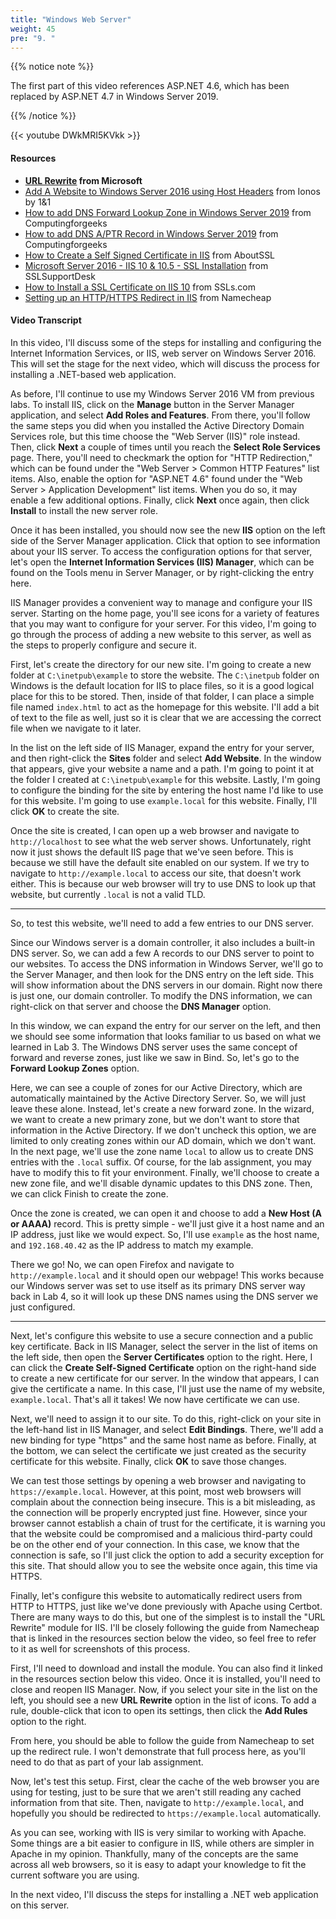 ```yaml
---
title: "Windows Web Server"
weight: 45
pre: "9. "
---
```


{{% notice note %}}

The first part of this video references ASP.NET 4.6, which has been replaced by ASP.NET 4.7 in Windows Server 2019.

{{% /notice %}}

{{< youtube DWkMRI5KVkk >}}

<!-- iJr9Q_cR_lg -->

#### Resources

* **[URL Rewrite](https://www.iis.net/downloads/microsoft/url-rewrite) from Microsoft**
* [Add A Website to Windows Server 2016 using Host Headers](https://www.ionos.com/digitalguide/hosting/technical-matters/add-a-website-to-windows-server-2016-using-host-headers/) from Ionos by 1&1
* [How to add DNS Forward Lookup Zone in Windows Server 2019](https://computingforgeeks.com/how-to-add-dns-forward-lookup-zone-in-windows-server/) from Computingforgeeks
* [How to add DNS A/PTR Record in Windows Server 2019](https://computingforgeeks.com/how-to-add-dns-a-ptr-record-in-windows-server/) from Computingforgeeks
* [How to Create a Self Signed Certificate in IIS](https://aboutssl.org/how-to-create-a-self-signed-certificate-in-iis/) from AboutSSL
* [Microsoft Server 2016 - IIS 10 & 10.5 - SSL Installation](https://www.sslsupportdesk.com/microsoft-server-2016-iis-10-10-5-ssl-installation/) from SSLSupportDesk
* [How to Install a SSL Certificate on IIS 10](https://www.thesslstore.com/knowledgebase/ssl-install/microsoft-iis-10-ssl-installation/) from SSLs.com
* [Setting up an HTTP/HTTPS Redirect in IIS](https://www.namecheap.com/support/knowledgebase/article.aspx/9953/38/setting-up-an-httphttps-redirect-in-iis) from Namecheap

#### Video Transcript

In this video, I'll discuss some of the steps for installing and configuring the Internet Information Services, or IIS, web server on Windows Server 2016. This will set the stage for the next video, which will discuss the process for installing a .NET-based web application.

As before, I'll continue to use my Windows Server 2016 VM from previous labs. To install IIS, click on the **Manage** button in the Server Manager application, and select **Add Roles and Features**. From there, you'll follow the same steps you did when you installed the Active Directory Domain Services role, but this time choose the "Web Server (IIS)" role instead. Then, click **Next** a couple of times until you reach the **Select Role Services** page. There, you'll need to checkmark the option for "HTTP Redirection," which can be found under the "Web Server > Common HTTP Features" list items. Also, enable the option for "ASP.NET 4.6" found under the "Web Server > Application Development" list items. When you do so, it may enable a few additional options. Finally, click **Next** once again, then click **Install** to install the new server role.

Once it has been installed, you should now see the new **IIS** option on the left side of the Server Manager application. Click that option to see information about your IIS server. To access the configuration options for that server, let's open the **Internet Information Services (IIS) Manager**, which can be found on the Tools menu in Server Manager, or by right-clicking the entry here.

IIS Manager provides a convenient way to manage and configure your IIS server. Starting on the home page, you'll see icons for a variety of features that you may want to configure for your server. For this video, I'm going to go through the process of adding a new website to this server, as well as the steps to properly configure and secure it.

First, let's create the directory for our new site. I'm going to create a new folder at `C:\inetpub\example` to store the website. The `C:\inetpub` folder on Windows is the default location for IIS to place files, so it is a good logical place for this to be stored. Then, inside of that folder, I can place a simple file named `index.html` to act as the homepage for this website. I'll add a bit of text to the file as well, just so it is clear that we are accessing the correct file when we navigate to it later.

In the list on the left side of IIS Manager, expand the entry for your server, and then right-click the **Sites** folder and select **Add Website**. In the window that appears, give your website a name and a path. I'm going to point it at the folder I created at `C:\inetpub\example` for this website. Lastly, I'm going to configure the binding for the site by entering the host name I'd like to use for this website. I'm going to use `example.local` for this website. Finally, I'll click **OK** to create the site.

Once the site is created, I can open up a web browser and navigate to `http://localhost` to see what the web server shows. Unfortunately, right now it just shows the default IIS page that we've seen before. This is because we still have the default site enabled on our system. If we try to navigate to `http://example.local` to access our site, that doesn't work either. This is because our web browser will try to use DNS to look up that website, but currently `.local` is not a valid TLD. 

---

So, to test this website, we'll need to add a few entries to our DNS server. 

Since our Windows server is a domain controller, it also includes a built-in DNS server. So, we can add a few A records to our DNS server to point to our websites. To access the DNS information in Windows Server, we'll go to the Server Manager, and then look for the DNS entry on the left side. This will show information about the DNS servers in our domain. Right now there is just one, our domain controller. To modify the DNS information, we can right-click on that server and choose the **DNS Manager** option.

In this window, we can expand the entry for our server on the left, and then we should see some information that looks familiar to us based on what we learned in Lab 3. The Windows DNS server uses the same concept of forward and reverse zones, just like we saw in Bind. So, let's go to the **Forward Lookup Zones** option. 

Here, we can see a couple of zones for our Active Directory, which are automatically maintained by the Active Directory Server. So, we will just leave these alone. Instead, let's create a new forward zone. In the wizard, we want to create a new primary zone, but we don't want to store that information in the Active Directory. If we don't uncheck this option, we are limited to only creating zones within our AD domain, which we don't want. In the next page, we'll use the zone name `local` to allow us to create DNS entries with the `.local` suffix. Of course, for the lab assignment, you may have to modify this to fit your environment. Finally, we'll choose to create a new zone file, and we'll disable dynamic updates to this DNS zone. Then, we can click Finish to create the zone.

Once the zone is created, we can open it and choose to add a **New Host (A or AAAA)** record. This is pretty simple - we'll just give it a host name and an IP address, just like we would expect. So, I'll use `example` as the host name, and `192.168.40.42` as the IP address to match my example. 

There we go! No, we can open Firefox and navigate to `http://example.local` and it should open our webpage! This works because our Windows server was set to use itself as its primary DNS server way back in Lab 4, so it will look up these DNS names using the DNS server we just configured. 

---

Next, let's configure this website to use a secure connection and a public key certificate. Back in IIS Manager, select the server in the list of items on the left side, then open the **Server Certificates** option to the right. Here, I can click the **Create Self-Signed Certificate** option on the right-hand side to create a new certificate for our server. In the window that appears, I can give the certificate a name. In this case, I'll just use the name of my website, `example.local`. That's all it takes! We now have certificate we can use.

Next, we'll need to assign it to our site. To do this, right-click on your site in the left-hand list in IIS Manager, and select **Edit Bindings**. There, we'll add a new binding for type "https" and the same host name as before. Finally, at the bottom, we can select the certificate we just created as the security certificate for this website. Finally, click **OK** to save those changes.

We can test those settings by opening a web browser and navigating to `https://example.local`. However, at this point, most web browsers will complain about the connection being insecure. This is a bit misleading, as the connection will be properly encrypted just fine. However, since your browser cannot establish a chain of trust for the certificate, it is warning you that the website could be compromised and a malicious third-party could be on the other end of your connection. In this case, we know that the connection is safe, so I'll just click the option to add a security exception for this site. That should allow you to see the website once again, this time via HTTPS.

Finally, let's configure this website to automatically redirect users from HTTP to HTTPS, just like we've done previously with Apache using Certbot. There are many ways to do this, but one of the simplest is to install the "URL Rewrite" module for IIS. I'll be closely following the guide from Namecheap that is linked in the resources section below the video, so feel free to refer to it as well for screenshots of this process.

First, I'll need to download and install the module. You can also find it linked in the resources section below this video. Once it is installed, you'll need to close and reopen IIS Manager. Now, if you select your site in the list on the left, you should see a new **URL Rewrite** option in the list of icons. To add a rule, double-click that icon to open its settings, then click the **Add Rules** option to the right.

From here, you should be able to follow the guide from Namecheap to set up the redirect rule. I won't demonstrate that full process here, as you'll need to do that as part of your lab assignment.

Now, let's test this setup. First, clear the cache of the web browser you are using for testing, just to be sure that we aren't still reading any cached information from that site. Then, navigate to `http://example.local`, and hopefully you should be redirected to `https://example.local` automatically.

As you can see, working with IIS is very similar to working with Apache. Some things are a bit easier to configure in IIS, while others are simpler in Apache in my opinion. Thankfully, many of the concepts are the same across all web browsers, so it is easy to adapt your knowledge to fit the current software you are using.

In the next video, I'll discuss the steps for installing a .NET web application on this server.
